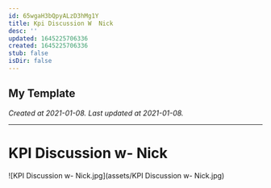 ```yaml
---
id: 65wgaH3bQpyALzD3hMg1Y
title: Kpi Discussion W  Nick
desc: ''
updated: 1645225706336
created: 1645225706336
stub: false
isDir: false
---
```

My Template
---

_Created at 2021-01-08._
_Last updated at 2021-01-08._




---

# KPI Discussion w- Nick


![KPI Discussion w- Nick.jpg](assets/KPI Discussion w- Nick.jpg)

